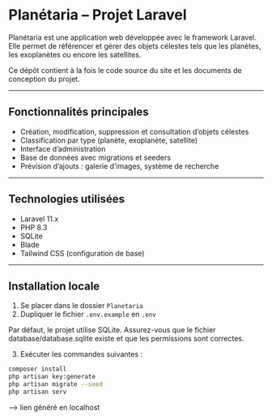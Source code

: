 # Planétaria – Projet Laravel

Planétaria est une application web développée avec le framework Laravel. Elle permet de référencer et gérer des objets célestes tels que les planètes, les exoplanètes ou encore les satellites.

Ce dépôt contient à la fois le code source du site et les documents de conception du projet.

---

## Fonctionnalités principales

- Création, modification, suppression et consultation d’objets célestes
- Classification par type (planète, exoplanète, satellite)
- Interface d’administration
- Base de données avec migrations et seeders
- Prévision d’ajouts : galerie d’images, système de recherche

---

## Technologies utilisées

- Laravel 11.x
- PHP 8.3
- SQLite
- Blade
- Tailwind CSS (configuration de base)

---

## Installation locale

1. Se placer dans le dossier `Planetaria`
2. Dupliquer le fichier `.env.example` en `.env`

Par défaut, le projet utilise SQLite. Assurez-vous que le fichier database/database.sqlite existe et que les permissions sont correctes.

3. Exécuter les commandes suivantes :

```bash
composer install
php artisan key:generate
php artisan migrate --seed
php artisan serv
```

--> lien généré en localhost
